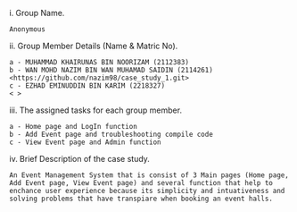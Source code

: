 i. Group Name.

    Anonymous

ii. Group Member Details (Name & Matric No).

    a - MUHAMMAD KHAIRUNAS BIN NOORIZAM (2112383)
    b - WAN MOHD NAZIM BIN WAN MUHAMAD SAIDIN (2114261) <https://github.com/nazim98/case_study_1.git>
    c - EZHAD EMINUDDIN BIN KARIM (2218327)
    < >

iii. The assigned tasks for each group member.

    a - Home page and LogIn function
    b - Add Event page and troubleshooting compile code
    c - View Event page and Admin function

iv. Brief Description of the case study.

    An Event Management System that is consist of 3 Main pages (Home page, Add Event page, View Event page) and several function that help to enchance user experience because its simplicity and intuativeness and solving problems that have transpiare when booking an event halls.
